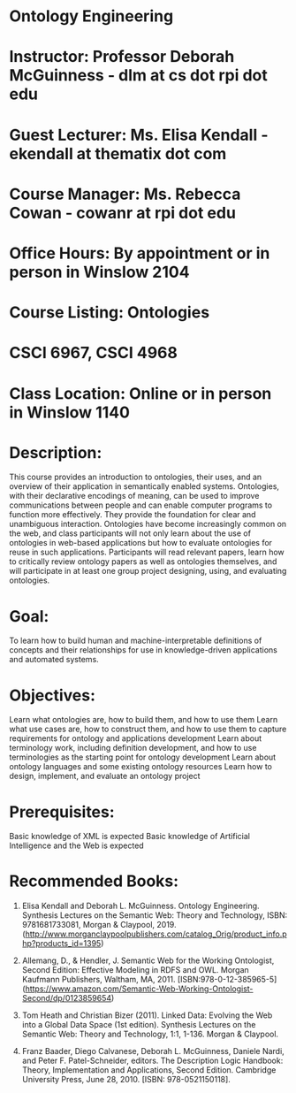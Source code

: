 # Ontology Engineering

# Instructor: Professor Deborah McGuinness - dlm at cs dot rpi dot edu
# Guest Lecturer: Ms. Elisa Kendall - ekendall at thematix dot com
# Course Manager: Ms. Rebecca Cowan - cowanr at rpi dot edu

# Office Hours: By appointment or in person in Winslow 2104

# Course Listing: Ontologies
# CSCI 6967, CSCI 4968

# Class Location: Online or in person in Winslow 1140

# Description: 
This course provides an introduction to ontologies, their uses, and an overview of their application in semantically enabled systems. Ontologies, with their declarative encodings of meaning, can be used to improve communications between people and can enable computer programs to function more effectively. They provide the foundation for clear and unambiguous interaction. Ontologies have become increasingly common on the web, and class participants will not only learn about the use of ontologies in web-based applications but how to evaluate ontologies for reuse in such applications. Participants will read relevant papers, learn how to critically review ontology papers as well as ontologies themselves, and will participate in at least one group project designing, using, and evaluating ontologies.

# Goal:
To learn how to build human and machine-interpretable definitions of concepts and their relationships for use in knowledge-driven applications and automated systems.

# Objectives:
Learn what ontologies are, how to build them, and how to use them
Learn what use cases are, how to construct them, and how to use them to capture requirements for ontology and applications development
Learn about terminology work, including definition development, and how to use terminologies as the starting point for ontology development
Learn about ontology languages and some existing ontology resources
Learn how to design, implement, and evaluate an ontology project

# Prerequisites:

Basic knowledge of XML is expected
Basic knowledge of Artificial Intelligence and the Web is expected

# Recommended Books:

1. Elisa Kendall and Deborah L. McGuinness.  Ontology Engineering.  Synthesis Lectures on the Semantic Web: Theory and Technology, ISBN: 9781681733081, Morgan & Claypool, 2019.  (http://www.morganclaypoolpublishers.com/catalog_Orig/product_info.php?products_id=1395)

2. Allemang, D., & Hendler, J. Semantic Web for the Working Ontologist, Second Edition: Effective Modeling in RDFS and OWL. Morgan Kaufmann Publishers, Waltham, MA, 2011. [ISBN:978-0-12-385965-5] (https://www.amazon.com/Semantic-Web-Working-Ontologist-Second/dp/0123859654)

3. Tom Heath and Christian Bizer (2011). Linked Data: Evolving the Web into a Global Data Space (1st edition). Synthesis Lectures on the Semantic Web: Theory and Technology, 1:1, 1-136. Morgan & Claypool.

4. Franz Baader, Diego Calvanese, Deborah L. McGuinness, Daniele Nardi, and Peter F. Patel-Schneider, editors.  The Description Logic Handbook: Theory, Implementation and Applications, Second Edition. Cambridge University Press, June 28, 2010. [ISBN: 978-0521150118].

